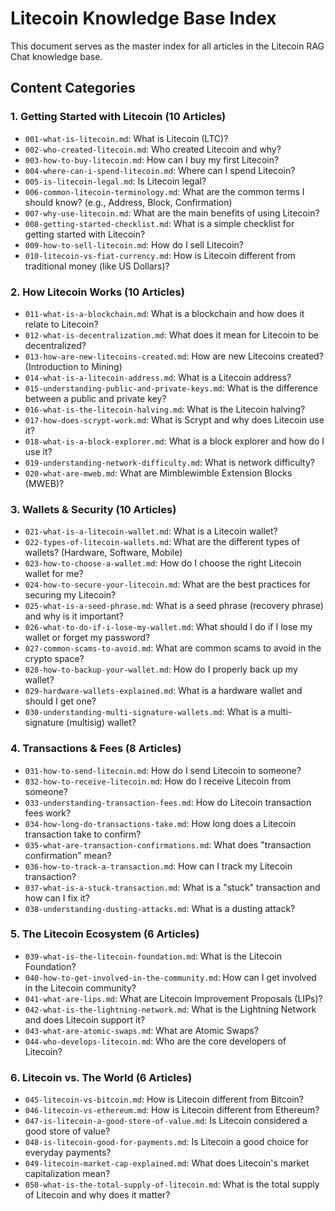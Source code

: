 # Litecoin Knowledge Base Index

This document serves as the master index for all articles in the Litecoin RAG Chat knowledge base.

## Content Categories

### 1. Getting Started with Litecoin (10 Articles)
*   `001-what-is-litecoin.md`: What is Litecoin (LTC)?
*   `002-who-created-litecoin.md`: Who created Litecoin and why?
*   `003-how-to-buy-litecoin.md`: How can I buy my first Litecoin?
*   `004-where-can-i-spend-litecoin.md`: Where can I spend Litecoin?
*   `005-is-litecoin-legal.md`: Is Litecoin legal?
*   `006-common-litecoin-terminology.md`: What are the common terms I should know? (e.g., Address, Block, Confirmation)
*   `007-why-use-litecoin.md`: What are the main benefits of using Litecoin?
*   `008-getting-started-checklist.md`: What is a simple checklist for getting started with Litecoin?
*   `009-how-to-sell-litecoin.md`: How do I sell Litecoin?
*   `010-litecoin-vs-fiat-currency.md`: How is Litecoin different from traditional money (like US Dollars)?

### 2. How Litecoin Works (10 Articles)
*   `011-what-is-a-blockchain.md`: What is a blockchain and how does it relate to Litecoin?
*   `012-what-is-decentralization.md`: What does it mean for Litecoin to be decentralized?
*   `013-how-are-new-litecoins-created.md`: How are new Litecoins created? (Introduction to Mining)
*   `014-what-is-a-litecoin-address.md`: What is a Litecoin address?
*   `015-understanding-public-and-private-keys.md`: What is the difference between a public and private key?
*   `016-what-is-the-litecoin-halving.md`: What is the Litecoin halving?
*   `017-how-does-scrypt-work.md`: What is Scrypt and why does Litecoin use it?
*   `018-what-is-a-block-explorer.md`: What is a block explorer and how do I use it?
*   `019-understanding-network-difficulty.md`: What is network difficulty?
*   `020-what-are-mweb.md`: What are Mimblewimble Extension Blocks (MWEB)?

### 3. Wallets & Security (10 Articles)
*   `021-what-is-a-litecoin-wallet.md`: What is a Litecoin wallet?
*   `022-types-of-litecoin-wallets.md`: What are the different types of wallets? (Hardware, Software, Mobile)
*   `023-how-to-choose-a-wallet.md`: How do I choose the right Litecoin wallet for me?
*   `024-how-to-secure-your-litecoin.md`: What are the best practices for securing my Litecoin?
*   `025-what-is-a-seed-phrase.md`: What is a seed phrase (recovery phrase) and why is it important?
*   `026-what-to-do-if-i-lose-my-wallet.md`: What should I do if I lose my wallet or forget my password?
*   `027-common-scams-to-avoid.md`: What are common scams to avoid in the crypto space?
*   `028-how-to-backup-your-wallet.md`: How do I properly back up my wallet?
*   `029-hardware-wallets-explained.md`: What is a hardware wallet and should I get one?
*   `030-understanding-multi-signature-wallets.md`: What is a multi-signature (multisig) wallet?

### 4. Transactions & Fees (8 Articles)
*   `031-how-to-send-litecoin.md`: How do I send Litecoin to someone?
*   `032-how-to-receive-litecoin.md`: How do I receive Litecoin from someone?
*   `033-understanding-transaction-fees.md`: How do Litecoin transaction fees work?
*   `034-how-long-do-transactions-take.md`: How long does a Litecoin transaction take to confirm?
*   `035-what-are-transaction-confirmations.md`: What does "transaction confirmation" mean?
*   `036-how-to-track-a-transaction.md`: How can I track my Litecoin transaction?
*   `037-what-is-a-stuck-transaction.md`: What is a "stuck" transaction and how can I fix it?
*   `038-understanding-dusting-attacks.md`: What is a dusting attack?

### 5. The Litecoin Ecosystem (6 Articles)
*   `039-what-is-the-litecoin-foundation.md`: What is the Litecoin Foundation?
*   `040-how-to-get-involved-in-the-community.md`: How can I get involved in the Litecoin community?
*   `041-what-are-lips.md`: What are Litecoin Improvement Proposals (LIPs)?
*   `042-what-is-the-lightning-network.md`: What is the Lightning Network and does Litecoin support it?
*   `043-what-are-atomic-swaps.md`: What are Atomic Swaps?
*   `044-who-develops-litecoin.md`: Who are the core developers of Litecoin?

### 6. Litecoin vs. The World (6 Articles)
*   `045-litecoin-vs-bitcoin.md`: How is Litecoin different from Bitcoin?
*   `046-litecoin-vs-ethereum.md`: How is Litecoin different from Ethereum?
*   `047-is-litecoin-a-good-store-of-value.md`: Is Litecoin considered a good store of value?
*   `048-is-litecoin-good-for-payments.md`: Is Litecoin a good choice for everyday payments?
*   `049-litecoin-market-cap-explained.md`: What does Litecoin's market capitalization mean?
*   `050-what-is-the-total-supply-of-litecoin.md`: What is the total supply of Litecoin and why does it matter?
